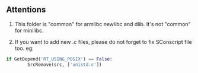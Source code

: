 ## Attentions

1. This folder is "common" for armlibc newlibc and dlib. It's not "common" for minilibc.

2. If you want to add new .c files, please do not forget to fix SConscript file too. eg:

```python
if GetDepend('RT_USING_POSIX') == False:
        SrcRemove(src, ['unistd.c'])
```